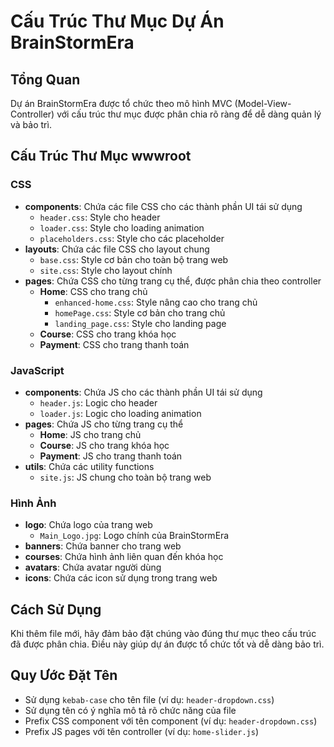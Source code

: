 # Cấu Trúc Thư Mục Dự Án BrainStormEra

## Tổng Quan

Dự án BrainStormEra được tổ chức theo mô hình MVC (Model-View-Controller) với cấu trúc thư mục được phân chia rõ ràng để dễ dàng quản lý và bảo trì.

## Cấu Trúc Thư Mục wwwroot

### CSS

- **components**: Chứa các file CSS cho các thành phần UI tái sử dụng
  - `header.css`: Style cho header
  - `loader.css`: Style cho loading animation
  - `placeholders.css`: Style cho các placeholder
- **layouts**: Chứa các file CSS cho layout chung
  - `base.css`: Style cơ bản cho toàn bộ trang web
  - `site.css`: Style cho layout chính
- **pages**: Chứa CSS cho từng trang cụ thể, được phân chia theo controller
  - **Home**: CSS cho trang chủ
    - `enhanced-home.css`: Style nâng cao cho trang chủ
    - `homePage.css`: Style cơ bản cho trang chủ
    - `landing_page.css`: Style cho landing page
  - **Course**: CSS cho trang khóa học
  - **Payment**: CSS cho trang thanh toán

### JavaScript

- **components**: Chứa JS cho các thành phần UI tái sử dụng
  - `header.js`: Logic cho header
  - `loader.js`: Logic cho loading animation
- **pages**: Chứa JS cho từng trang cụ thể
  - **Home**: JS cho trang chủ
  - **Course**: JS cho trang khóa học
  - **Payment**: JS cho trang thanh toán
- **utils**: Chứa các utility functions
  - `site.js`: JS chung cho toàn bộ trang web

### Hình Ảnh

- **logo**: Chứa logo của trang web
  - `Main_Logo.jpg`: Logo chính của BrainStormEra
- **banners**: Chứa banner cho trang web
- **courses**: Chứa hình ảnh liên quan đến khóa học
- **avatars**: Chứa avatar người dùng
- **icons**: Chứa các icon sử dụng trong trang web

## Cách Sử Dụng

Khi thêm file mới, hãy đảm bảo đặt chúng vào đúng thư mục theo cấu trúc đã được phân chia. Điều này giúp dự án được tổ chức tốt và dễ dàng bảo trì.

## Quy Ước Đặt Tên

- Sử dụng `kebab-case` cho tên file (ví dụ: `header-dropdown.css`)
- Sử dụng tên có ý nghĩa mô tả rõ chức năng của file
- Prefix CSS component với tên component (ví dụ: `header-dropdown.css`)
- Prefix JS pages với tên controller (ví dụ: `home-slider.js`)
